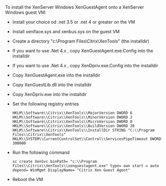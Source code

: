 To install the XenServer Windows XenGuestAgent onto a XenServer Windows 
guest VM:

*    Install your choice od .net 3.5 or .net 4 or greater on the VM
*    Install xeniface.sys and xenbus.sys on the guest VM
*    Create a directory "c:\\Program Files\\Citrix\\XenTools" (the installdir)
*    If you want to use .Net 4.x , copy XenGuestAgent.exe.Config into the 
     installdir
*    If you want to use .Net 4.x , copy XenDpriv.exe.Config into the 
     installdir
*    Copy XenGuestAgent.exe into the installdir
*    Copy XenGuestLib.dll into the installdir
*    Copy XenDpriv.exe into the installdir

*    Set the following registry entries
        
     `
     HKLM\\Software\\Citrix\\XenTools\\MajorVersion DWORD 6
     HKLM\\Software\\Citrix\\XenTools\\MinorVersion DWORD 2
     HKLM\\Software\\Citrix\\XenTools\\MicroVersion DWORD 0
     HKLM\\Software\\Citrix\\XenTools\\BuildVersion DWORD 20
     HKLM\\Software\\Citrix\\XenTools\\InstallDir STRING "C:\\Program Files\\Citrix\\XenTools"
     HKLM\\SYSTEM\\CurrentControlSet\\Control\\ServicesPipeTimeout DWORD 300000
     `

*    Run the following command

     `sc create XenSvc binPath= "c:\\Program Files\\Citrix\\XenTools\\xenguestagent.exe" type= own start = auto depend= WinMgmt DisplayName= "Citrix Xen Guest Agent"`

*    Reboot the VM

